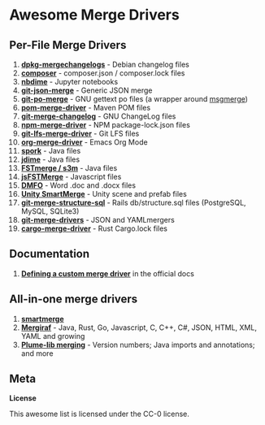 # Awesome Merge Drivers

## Per-File Merge Drivers

1. [**dpkg-mergechangelogs**](https://git.dpkg.org/cgit/dpkg/dpkg.git) - Debian changelog files
2. [**composer**](https://github.com/balbuf/composer-git-merge-driver) - composer.json / composer.lock files
3. [**nbdime**](https://github.com/jupyter/nbdime) - Jupyter notebooks
4. [**git-json-merge**](https://github.com/jonatanpedersen/git-json-merge) - Generic JSON merge
5. [**git-po-merge**](https://github.com/beck/git-po-merge) - GNU gettext po files (a wrapper around [msgmerge](https://www.gnu.org/software/gettext/))
6. [**pom-merge-driver**](https://github.com/ralfth/pom-merge-driver) - Maven POM files
7. [**git-merge-changelog**](https://github.com/gagern/gnulib/blob/master/lib/git-merge-changelog.c) - GNU ChangeLog files
8. [**npm-merge-driver**](https://github,com/npm/npm-merge-driver) - NPM package-lock.json files
9. [**git-lfs-merge-driver**](https://git-lfs.com/) - Git LFS files
10. [**org-merge-driver**](https://orgmode.org/) - Emacs Org Mode
11. [**spork**](https://github.com/ASSERT-KTH/spork) - Java files
12. [**jdime**](https://github.com/se-sic/jdime) - Java files
13. [**FSTmerge / s3m**](https://github.com/guilhermejccavalcanti/s3m) - Java files
14. [**jsFSTMerge**](https://github.com/AlbertoTrindade/jsFSTMerge) - Javascript files
15. [**DMFO**](https://github.com/lcnittl/DMFO) - Word .doc and .docx files
16. [**Unity SmartMerge**](https://docs.unity3d.com/Manual/SmartMerge.html) - Unity scene and prefab files
17. [**git-merge-structure-sql**](https://github.com/knu/git-merge-structure-sql) - Rails db/structure.sql files (PostgreSQL, MySQL, SQLite3)
18. [**git-merge-drivers**](https://github.com/rmedaer/git-merge-drivers) - JSON and YAMLmergers 
19. [**cargo-merge-driver**](https://github.com/relrelb/cargo-merge-driver) - Rust Cargo.lock files

## Documentation

1. [**Defining a custom merge driver**](https://git-scm.com/docs/gitattributes#_defining_a_custom_merge_driver) in the official docs

## All-in-one merge drivers

1. [**smartmerge**](https://github.com/jelmer/smartmerge/)
2. [**Mergiraf**](https://mergiraf.org/) - Java, Rust, Go, Javascript, C, C++, C#, JSON, HTML, XML, YAML and growing
3. [**Plume-lib merging**](https://github.com/plume-lib/merging) - Version numbers; Java imports and annotations; and more

## Meta

**License**

This awesome list is licensed under the CC-0 license.
